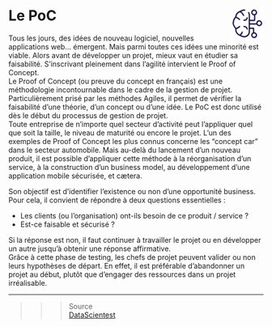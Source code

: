 # **Le PoC** <a href="../"> <img src="../../assets/bi.svg" alt="Business intelligence" align="right" height="64px"> </a>
Tous les jours, des idées de nouveau logiciel, nouvelles applications web… émergent. Mais parmi toutes ces idées une minorité est viable. Alors avant de développer un projet, mieux vaut en étudier sa faisabilité. S’inscrivant pleinement dans l’agilité intervient le Proof of Concept.  
Le Proof of Concept (ou preuve du concept en français) est une méthodologie incontournable dans le cadre de la gestion de projet. Particulièrement prisé par les méthodes Agiles, il permet de vérifier la faisabilité d’une théorie, d’un concept ou d’une idée. Le PoC est donc utilisé dès le début du processus de gestion de projet.  
Toute entreprise de n’importe quel secteur d’activité peut l’appliquer quel que soit la taille, le niveau de maturité ou encore le projet. L’un des exemples de Proof of Concept les plus connus concerne les “concept car” dans le secteur automobile. Mais au-delà du lancement d’un nouveau produit, il est possible d’appliquer cette méthode à la réorganisation d’un service, à la construction d’un business model, au développement d’une application mobile sécurisée, et cætera.  

Son objectif est d’identifier l’existence ou non d’une opportunité business. Pour cela, il convient de répondre à deux questions essentielles : 
* Les clients (ou l’organisation) ont-ils besoin de ce produit / service ? 
* Est-ce faisable et sécurisé ?

Si la réponse est non, il faut continuer à travailler le projet ou en développer un autre jusqu’à obtenir une réponse affirmative.  
Grâce à cette phase de testing, les chefs de projet peuvent valider ou non leurs hypothèses de départ. En effet, il est préférable d’abandonner un projet au début, plutôt que d’engager des ressources dans un projet irréalisable.
___
>>> Source  
[DataScientest](https://datascientest.com/proof-of-concept-tout-savoir)
